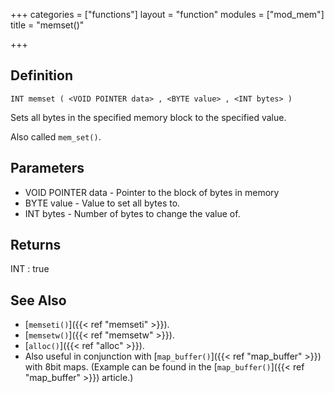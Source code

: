 +++
categories = ["functions"]
layout = "function"
modules = ["mod_mem"]
title = "memset()"

+++

## Definition

    INT memset ( <VOID POINTER data> , <BYTE value> , <INT bytes> )

Sets all bytes in the specified memory block to the specified value.

Also called `mem_set()`.

## Parameters

- VOID POINTER data   - Pointer to the block of bytes in memory
- BYTE value  - Value to set all bytes to.
- INT bytes   - Number of bytes to change the value of.

## Returns

INT : true

## See Also

- [`memseti()`]({{< ref "memseti" >}}).
- [`memsetw()`]({{< ref "memsetw" >}}).
- [`alloc()`]({{< ref "alloc" >}}).
- Also useful in conjunction with [`map_buffer()`]({{< ref "map_buffer" >}}) with 8bit maps. (Example can be found in the [`map_buffer()`]({{< ref "map_buffer" >}}) article.)
